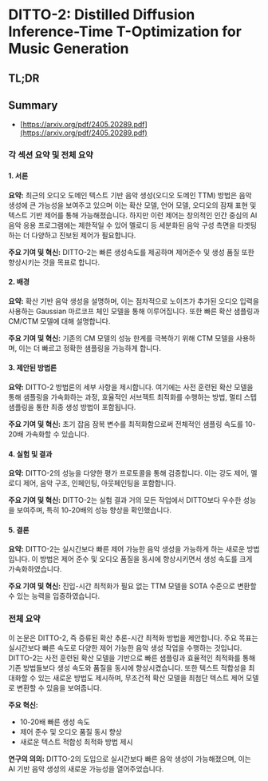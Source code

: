 # DITTO-2: Distilled Diffusion Inference-Time T-Optimization for Music Generation
## TL;DR
## Summary
- [https://arxiv.org/pdf/2405.20289.pdf](https://arxiv.org/pdf/2405.20289.pdf)

### 각 섹션 요약 및 전체 요약

#### 1. 서론
**요약:**
최근의 오디오 도메인 텍스트 기반 음악 생성(오디오 도메인 TTM) 방법은 음악 생성에 큰 가능성을 보여주고 있으며 이는 확산 모델, 언어 모델, 오디오의 잠재 표현 및 텍스트 기반 제어를 통해 가능해졌습니다. 하지만 이런 제어는 창의적인 인간 중심의 AI 음악 응용 프로그램에는 제한적일 수 있어 멜로디 등 세분화된 음악 구성 측면을 타겟팅하는 더 다양하고 진보된 제어가 필요합니다.

**주요 기여 및 혁신:** 
DITTO-2는 빠른 생성속도를 제공하며 제어준수 및 생성 품질 또한 향상시키는 것을 목표로 합니다.

#### 2. 배경
**요약:**
확산 기반 음악 생성을 설명하며, 이는 점차적으로 노이즈가 추가된 오디오 입력을 사용하는 Gaussian 마르코프 체인 모델을 통해 이루어집니다. 또한 빠른 확산 샘플링과 CM/CTM 모델에 대해 설명합니다.

**주요 기여 및 혁신:** 
기존의 CM 모델의 성능 한계를 극복하기 위해 CTM 모델을 사용하며, 이는 더 빠르고 정확한 샘플링을 가능하게 합니다.

#### 3. 제안된 방법론
**요약:**
DITTO-2 방법론의 세부 사항을 제시합니다. 여기에는 사전 훈련된 확산 모델을 통해 샘플링을 가속화하는 과정, 효율적인 서브젝트 최적화를 수행하는 방법, 멀티 스텝 샘플링을 통한 최종 생성 방법이 포함됩니다.

**주요 기여 및 혁신:** 
초기 잡음 잠복 변수를 최적화함으로써 전체적인 샘플링 속도를 10-20배 가속화할 수 있습니다.

#### 4. 실험 및 결과
**요약:**
DITTO-2의 성능을 다양한 평가 프로토콜을 통해 검증합니다. 이는 강도 제어, 멜로디 제어, 음악 구조, 인페인팅, 아웃페인팅을 포함합니다.

**주요 기여 및 혁신:** 
DITTO-2는 실험 결과 거의 모든 작업에서 DITTO보다 우수한 성능을 보여주며, 특히 10-20배의 성능 향상을 확인했습니다.

#### 5. 결론
**요약:**
DITTO-2는 실시간보다 빠른 제어 가능한 음악 생성을 가능하게 하는 새로운 방법입니다. 이 방법은 제어 준수 및 오디오 품질을 동시에 향상시키면서 생성 속도를 크게 가속화하였습니다.

**주요 기여 및 혁신:** 
진입-시간 최적화가 필요 없는 TTM 모델을 SOTA 수준으로 변환할 수 있는 능력을 입증하였습니다.

### 전체 요약
이 논문은 DITTO-2, 즉 증류된 확산 추론-시간 최적화 방법을 제안합니다. 주요 목표는 실시간보다 빠른 속도로 다양한 제어 가능한 음악 생성 작업을 수행하는 것입니다. DITTO-2는 사전 훈련된 확산 모델을 기반으로 빠른 샘플링과 효율적인 최적화를 통해 기존 방법들보다 생성 속도와 품질을 동시에 향상시켰습니다. 또한 텍스트 적합성을 최대화할 수 있는 새로운 방법도 제시하며, 무조건적 확산 모델을 최첨단 텍스트 제어 모델로 변환할 수 있음을 보여줍니다.

**주요 혁신:** 
- 10-20배 빠른 생성 속도
- 제어 준수 및 오디오 품질 동시 향상
- 새로운 텍스트 적합성 최적화 방법 제시

**연구의 의의:** 
DITTO-2의 도입으로 실시간보다 빠른 음악 생성이 가능해졌으며, 이는 AI 기반 음악 생성의 새로운 가능성을 열어주었습니다.